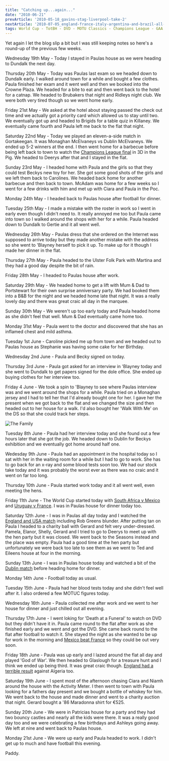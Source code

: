 ```yaml
---
title: "Catching up...again..."
date: "2010-06-21"
prevArticle: '2010-05-18_gavins-stag-liverpool-take-2'
nextArticle: '2010-07-05_england-france-italy-argentina-and-brazil-all-out'
tags: World Cup - TotBH - DVD - MOTU Classics - Champions League - GAA - Gaming - Wedding - Wedding Anniversary - Birthday - Charity - Football
---
```

Yet again I let the blog slip a bit but I was still keeping notes so here's a round-up of the previous few weeks.

Wednesday 19th May - Today I stayed in Paulas house as we were heading to Dundalk the next day.

Thursday 20th May - Today was Paulas last exam so we headed down to Dundalk early. I walked around town for a while and bought a few clothes. Paula finished her exam and it went well and then we booked into the Crowne Plaza. We headed for a bite to eat and then went back to the hotel for a catnap. We headed to Brubakers that night and Ridleys night club. We were both very tired though so we went home early.

Friday 21st May - We asked at the hotel about staying passed the check out time and we actually got a priority card which allowed us to stay until two. We eventually got up and headed to Brigids for a table quiz in Killaney. We eventually came fourth and Paula left me back to the flat that night.

Saturday 22nd May - Today we played an eleven-a-side match in Gortakeegan. It was Monaghan McElvaneys vs Dublin McElvaneys. We ended up 5-2 winners at the end. I then went home for a barbecue before being left back to town to watch the [Champions League final](http://www.rte.ie/sport/soccer/2010/0522/bayernmunich_intermilan.html) in 3D in the Pig. We headed to Deerys after that and I stayed in the flat.

Sunday 23rd May - I headed home with Paula and the girls so that they could test Beckys new toy for her. She got some good shots of the girls and we left them back to Carolines. We headed back home for another barbecue and then back to town. McAdam was home for a few weeks so I went for a few drinks with him and met up with Ciara and Paula in the Poc.

Monday 24th May - I headed back to Paulas house after football for dinner.

Tuesday 25th May - I made a mistake with the roster in work so I went in early even though I didn't need to. It really annoyed me too but Paula came into town so I walked around the shops with her for a while. Paula headed down to Dundalk to Gertie and it all went well.

Wednesday 26th May - Paulas dress that she ordered on the Internet was supposed to arrive today but they made another mistake with the address so she went to 'Blayney herself to pick it up. To make up for it though I made her dinner in the flat.

Thursday 27th May - Paula headed to the Ulster Folk Park with Martina and they had a good day despite the bit of rain.

Friday 28th May - I headed to Paulas house after work.

Saturday 29th May - We headed home to get a lift with Mum &amp; Dad to Portstewart for their own surprise anniversary party. We had booked them into a B&amp;B for the night and we headed home late that night. It was a really lovely day and there was great craic all day in the marquee.

Sunday 30th May - We weren't up too early today and Paula headed home as she didn't feel that well. Mum &amp; Dad eventually came home too.

Monday 31st May - Paula went to the doctor and discovered that she has an inflamed chest and mild asthma.

Tuesday 1st June - Caroline picked me up from town and we headed out to Paulas house as Stephanie was having some cake for her Birthday.

Wednesday 2nd June - Paula and Becky signed on today.

Thursday 3rd June - Paula got asked for an interview in 'Blayney today and she went to Dundalk to get papers signed for the dole office. She ended up buying clothes for her interview too.

Friday 4 June - We took a spin to 'Blayney to see where Paulas interview was and we went around the shops for a while. Paula tried on a Monaghan jersey and I had to tell her that I'd already bought one for her. I gave her the present when we got back to the flat and we changed the size and then headed out to her house for a walk. I'd also bought her 'Walk With Me' on the DS so that she could track her steps.

![The Family](/images/P6050625.JPG "At Beckys exhibition")

Tuesday 8th June - Paula had her interview today and she found out a few hours later that she got the job. We headed down to Dublin for Beckys exhibition and we eventually got home around half one.

Wedesday 9th June - Paula had an appointment in the hospital today so I sat with her in the waiting room for a while but I had to go to work. She has to go back for an x-ray and some blood tests soon too. We had our stock take today and it was probably the worst ever as there was no craic and it went on far too long.

Thursday 10th June - Paula started work today and it all went well, even meeting the hens.

Friday 11th June - The World Cup started today with [South Africa v Mexico](http://www.rte.ie/sport/worldcup/2010/0611/mexico_southafrica.html) and [Uruguay v France](http://www.rte.ie/sport/worldcup/2010/0611/uruguay_france.html). I was in Paulas house for dinner today too.

Saturday 12th June - I was in Paulas all day today and I watched the [England and USA match](http://www.rte.ie/sport/worldcup/2010/0612/usa_england.html) including Rob Greens blunder. After putting tan on Paula I headed to a charity ball with Gerard and felt very under-dressed. Pamela, Elanor, Shelly, Gerard and I tried to go to Deerys to meet up with the hen party but it was closed. We went back to the Seasons instead and the place was empty. Paula had a good time at the hen party but unfortunately we were back too late to see them as we went to Ted and Eileens house at four in the morning.

Sunday 13th June - I was in Paulas house today and watched a bit of the [Dublin match](http://www.rte.ie/sport/gaa/championship/2010/0613/dublin_wexford.html) before heading home for dinner.

Monday 14th June - Football today as usual.

Tuesday 15th June - Paula had her blood tests today and she didn't feel well after it. I also ordered a few MOTUC figures today.

Wednesday 16th June - Paula collected me after work and we went to her house for dinner and just chilled out all evening.

Thursday 17th June - I went loking for 'Death at a Funeral' to watch on DVD but they didn't have it in. Paula came round to the flat after work as she finished early and we went and got the DVD. She came back round to the flat after football to watch it. She stayed the night as she wanted to be up for work in the morning and [Mexico beat France](http://www.rte.ie/sport/worldcup/2010/0617/france_mexico.html) so they could be out very soon.

Friday 18th June - Paula was up early and I lazed around the flat all day and played 'God of War'. We then headed to Glaslough for a treasure hunt and I think we ended up being third. It was great craic though. [England had a terrible result](http://www.rte.ie/sport/worldcup/2010/0618/england_algeria.html) against Algeria too.

Saturday 19th June - I spent most of the afternoon chasing Ciara and Niamh around the house with the Activity Meter. I then went to town with Paula looking for a fathers day present and we bought a bottle of whiskey for him. We went back to the house and made dinner and went to a charity auction that night. Gerard bought a '86 Maradonna shirt for €525.

Sunday 20th June - We were in Patricias house for a party and they had two bouncy castles and nearly all the kids were there. It was a really good day too and we were celebrating a few birthdays and Ashleys going away. We left at nine and went back to Paulas house.

Monday 21st June - We were up early and Paula headed to work. I didn't get up to much and have football this evening.

Paddy.
